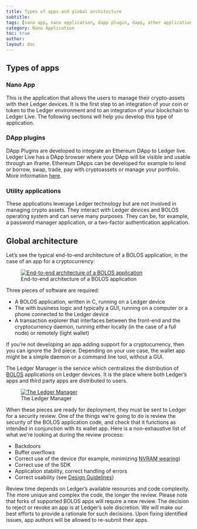 ```yaml
---
title: Types of apps and global architecture
subtitle:
tags: [nano app, nano application, dapp plugin, dapp, other applications, applications, apps]
category: Nano Application
toc: true
author:
layout: doc
---
```


## Types of apps

### Nano App
This is the application that allows the users to manage their crypto-assets with their Ledger devices. It is the first step to an integration of your coin or token to the Ledger environment and to an integration of your blockchain to Ledger Live.
The following sections will help you develop this type of application.

### DApp plugins
DApp Plugins are developed to integrate an Ethereum DApp to Ledger live. Ledger Live has a DApp browser where your DApp will be visible and usable through an iframe. Ethereum DApps can be developed for example to lend or borrow, swap, trade, pay with cryptoassets or manage your portfolio.
More information [here](../../dapp/process).

### Utility applications
These applications leverage Ledger technology but are not involved in managing crypto assets. They interact with Ledger devices and BOLOS operating system and can serve many purposes. They can be, for example, a password manager application, or a two-factor authentication application.

## Global architecture

Let’s see the typical end-to-end architecture of a BOLOS application, in the case of an app for a cryptocurrency:

<!-- ------------- Image ------------- -->
<div class="uk-text-center">
	<figure>
	    <a href="../images/app_architecture.png" style="border-bottom:none;">
			<img src="../images/app_architecture.png" class="align-center" alt="End-to-end architecture of a BOLOS application" />
		</a>
	<figcaption>End-to-end architecture of a BOLOS application</figcaption>
	</figure>
</div>
<!-- --------------------------------- -->

Three pieces of software are required:
- A BOLOS application, written in C, running on a Ledger device
- The with business logic and typically a GUI, running on a computer or a phone connected to the Ledger device
- A transaction explorer that interfaces between the front-end and the cryptocurrency daemon, running either locally (in the case of a full node) or remotely (light wallet)

If you’re not developing an app adding support for a cryptocurrency, then you can ignore the 3rd piece. Depending on your use case, the wallet app might be a simple daemon or a command line tool, without a GUI.

The Ledger Manager is the service which centralizes the distribution of [BOLOS](https://developers.ledger.com/docs/nano-app/bolos-introduction/) applications on Ledger devices. It is the place where both Ledger’s apps and third party apps are distributed to users.

<!-- ------------- Image ------------- -->
<div class="uk-text-center">
	<figure>
	    <a href="../images/manager.png" style="border-bottom:none;">
			<img src="../images/manager.png" class="align-center" alt="The Ledger Manager" />
		</a>
		<figcaption aria-hidden="true">The Ledger Manager</figcaption>
	</figure>
</div>
<!-- --------------------------------- -->





When these pieces are ready for deployment, they must be sent to Ledger for a security review. One of the things we're going to do is review the security of the BOLOS application code, and check that it functions as intended in conjunction with its wallet app. Here is a non-exhaustive list of what we're looking at during the review process:

- Backdoors
- Buffer overflows
- Correct use of the device (for example, minimizing [NVRAM wearing](../persistent-storage#flash-memory-endurance))
- Correct use of the SDK
- Application stability, correct handling of errors
- Correct usability (see [Design Guidelines](#design-guidelines))


Review time depends on Ledger’s available resources and code complexity. The more unique and complex the code, the longer the review. Please note that forks of supported BOLOS apps will require a new review. The decision to reject or revoke an app is at Ledger’s sole discretion. We will make our best efforts to provide a rationale for such decisions. Upon fixing identified issues, app authors will be allowed to re-submit their apps.




